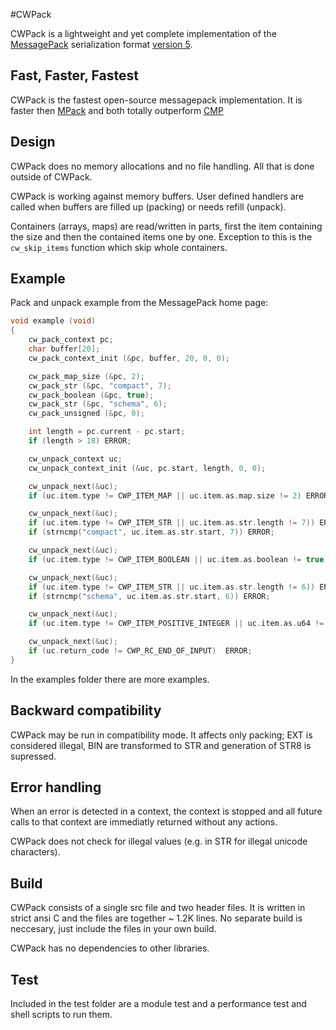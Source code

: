 #CWPack

CWPack is a lightweight and yet complete implementation of the 
[MessagePack](http://msgpack.org) serialization format 
[version 5](https://github.com/msgpack/msgpack/blob/master/spec.md).

## Fast, Faster, Fastest

CWPack is the fastest open-source messagepack implementation. It is faster then 
[MPack](https://github.com/ludocode/mpack)
and both totally outperform
[CMP](https://github.com/camgunz/cmp)

## Design

CWPack does no memory allocations and no file handling. All that is done 
outside of CWPack.

CWPack is working against memory buffers. User defined handlers are called when buffers are 
filled up (packing) or needs refill (unpack). 

Containers (arrays, maps) are read/written in parts, first the item containing the size and 
then the contained items one by one. Exception to this is the `cw_skip_items` function which 
skip whole containers.

## Example

Pack and unpack example from the MessagePack home page:

```c
void example (void)
{
    cw_pack_context pc;
    char buffer[20];
    cw_pack_context_init (&pc, buffer, 20, 0, 0);

    cw_pack_map_size (&pc, 2);
    cw_pack_str (&pc, "compact", 7);
    cw_pack_boolean (&pc, true);
    cw_pack_str (&pc, "schema", 6);
    cw_pack_unsigned (&pc, 0);

    int length = pc.current - pc.start;
    if (length > 18) ERROR;

    cw_unpack_context uc;
    cw_unpack_context_init (&uc, pc.start, length, 0, 0);

    cw_unpack_next(&uc);
    if (uc.item.type != CWP_ITEM_MAP || uc.item.as.map.size != 2) ERROR;

    cw_unpack_next(&uc);
    if (uc.item.type != CWP_ITEM_STR || uc.item.as.str.length != 7)) ERROR;
    if (strncmp("compact", uc.item.as.str.start, 7)) ERROR;

    cw_unpack_next(&uc);
    if (uc.item.type != CWP_ITEM_BOOLEAN || uc.item.as.boolean != true) ERROR;

    cw_unpack_next(&uc);
    if (uc.item.type != CWP_ITEM_STR || uc.item.as.str.length != 6)) ERROR;
    if (strncmp("schema", uc.item.as.str.start, 6)) ERROR;

    cw_unpack_next(&uc);
    if (uc.item.type != CWP_ITEM_POSITIVE_INTEGER || uc.item.as.u64 != 0) ERROR;

    cw_unpack_next(&uc);
    if (uc.return_code != CWP_RC_END_OF_INPUT)  ERROR;
}
```

In the examples folder there are more examples.

## Backward compatibility

CWPack may be run in compatibility mode. It affects only packing; EXT is considered illegal, BIN are transformed to STR and generation of STR8 is supressed.

## Error handling

When an error is detected in a context, the context is stopped and all future calls to that context are immediatly returned without any actions.

CWPack does not check for illegal values (e.g. in STR for illegal unicode characters).

## Build

CWPack consists of a single src file and two header files. It is written 
in strict ansi C and the files are together ~ 1.2K lines. No separate build is neccesary, just include the 
files in your own build.

CWPack has no dependencies to other libraries.

## Test

Included in the test folder are a module test and a performance test and shell scripts to run them.
